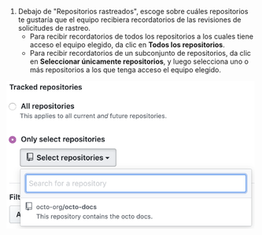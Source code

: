 1. Debajo de "Repositorios rastreados", escoge sobre cuáles repositorios te gustaría que el equipo recibiera recordatorios de las revisiones de solicitudes de rastreo.
   - Para recibir recordatorios de todos los repositorios a los cuales tiene acceso el equipo elegido, da clic en **Todos los repositorios**.
   - Para recibir recordatorios de un subconjunto de repositorios, da clic en **Seleccionar únicamente repositorios**, y luego selecciona uno o más repositorios a los que tenga acceso el equipo elegido.

  ![Elige los repositorios rastreados](/assets/images/help/settings/scheduled-reminders-tracked-repos.png)
